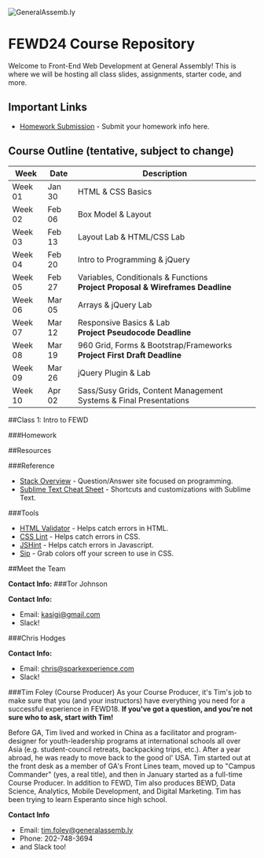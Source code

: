 ![GeneralAssemb.ly](https://github.com/generalassembly/ga-ruby-on-rails-for-devs/raw/master/images/ga.png "GeneralAssemb.ly")

# FEWD24 Course Repository
Welcome to Front-End Web Development at General Assembly! This is where we will be hosting all class slides, assignments, starter code, and more.

## Important Links
* [Homework Submission](http://goo.gl/forms/Dh531ecXFR) - Submit your homework info here.



## Course Outline (tentative, subject to change)
Week | Date | Description
--- | --- | ---
Week 01 | Jan 30 | HTML & CSS Basics
Week 02 | Feb 06 | Box Model & Layout
Week 03 | Feb 13 | Layout Lab & HTML/CSS Lab
Week 04 | Feb 20 | Intro to Programming & jQuery
Week 05 | Feb 27 | Variables, Conditionals & Functions<br/> **Project Proposal & Wireframes Deadline**
Week 06 | Mar 05 | Arrays & jQuery Lab
Week 07 | Mar 12 | Responsive Basics & Lab<br/> **Project Pseudocode Deadline**
Week 08 | Mar 19 | 960 Grid, Forms & Bootstrap/Frameworks<br/> **Project First Draft Deadline**
Week 09 | Mar 26 | jQuery Plugin & Lab
Week 10 | Apr 02 | Sass/Susy Grids, Content Management Systems & Final Presentations |


##Class 1: Intro to FEWD

###Homework

##Resources

###Reference
* [Stack Overview](http://stackoverflow.com/) - Question/Answer site focused on programming.
* [Sublime Text Cheat Sheet](http://www.cheatography.com/martinprins/cheat-sheets/sublime-text-3-osx/) - Shortcuts and customizations with Sublime Text.

###Tools
* [HTML Validator](http://validator.w3.org/) - Helps catch errors in HTML.
* [CSS Lint](http://www.csslint.net/) - Helps catch errors in CSS.
* [JSHint](http://www.jshint.com/) - Helps catch errors in Javascript.
* [Sip](https://itunes.apple.com/us/app/sip/id507257563?mt=12) - Grab colors off your screen to use in CSS.

##Meet the Team

**Contact Info:**
###Tor Johnson

**Contact Info:**
* Email: [kasigi@gmail.com](mailto:kasigi@gmail.com)
* Slack!

###Chris Hodges

**Contact Info:**
* Email: [chris@sparkexperience.com](mailto:chris@sparkexperience.com)
* Slack!

###Tim Foley (Course Producer)
As your Course Producer, it's Tim's job to make sure that you (and your instructors) have everything you need for a successful experience in FEWD18. **If you've got a question, and you're not sure who to ask, start with Tim!**

Before GA, Tim lived and worked in China as a facilitator and program-designer for youth-leadership programs at international schools all over Asia (e.g. student-council retreats, backpacking trips, etc.). After a year abroad, he was ready to move back to the good ol' USA. Tim started out at the front desk as a member of GA's Front Lines team, moved up to "Campus Commander" (yes, a real title), and then in January started as a full-time Course Producer. In addition to FEWD, Tim also produces BEWD, Data Science, Analytics, Mobile Development, and Digital Marketing. Tim has been trying to learn Esperanto since high school.

**Contact Info**
* Email: [tim.foley@generalassemb.ly](mailto:tim.foley@generalassemb.ly)
* Phone: 202-748-3694
* and Slack too!
